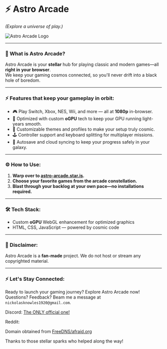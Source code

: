 # ⚡ Astro Arcade  
*(Explore a universe of play.)*

![Astro Arcade Logo](https://i.imgur.com/d39xP5N.png)

---

### 🔌 What is Astro Arcade?

Astro Arcade is your **stellar** hub for playing classic and modern games—all **right in your browser**.  
We keep your gaming cosmos connected, so you'll never drift into a black hole of boredom.

---

### ⚡ Features that keep your gameplay in orbit:
- 🎮 Play Switch, Xbox, NES, Wii, and more — all at **1080p** in-browser.
- 🚀 Optimized with custom **oGPU** tech to keep your GPU running light-years smooth.
- 🌠 Customizable themes and profiles to make your setup truly cosmic.
- 🕹️ Controller support and keyboard splitting for multiplayer missions.
- 💾 Autosave and cloud syncing to keep your progress safely in your galaxy.

---

### ⚙ How to Use:
1. **Warp over to [astro-arcade.star.is](https://astro-arcade.star.is).**
2. **Choose your favorite games from the arcade constellation.**
3. **Blast through your backlog at your own pace—no installations required.**

---

### 🛠 Tech Stack:
- Custom **oGPU** WebGL enhancement for optimized graphics  
- HTML, CSS, JavaScript — powered by cosmic code  

---

### 🚨 Disclaimer:
Astro Arcade is a **fan-made** project. We do not host or stream any copyrighted material.

---

### ⚡ Let's Stay Connected:
Ready to launch your gaming journey? Explore Astro Arcade now!  
Questions? Feedback? Beam me a message at `nickolasknowles1920@gmail.com`.

Discord: [The ONLY official one!](https://dsc.gg/astroarcade)

Reddit:

Domain obtained from [FreeDNS/afraid.org](https://freedns.afraid.org)

Thanks to those stellar sparks who helped along the way!

